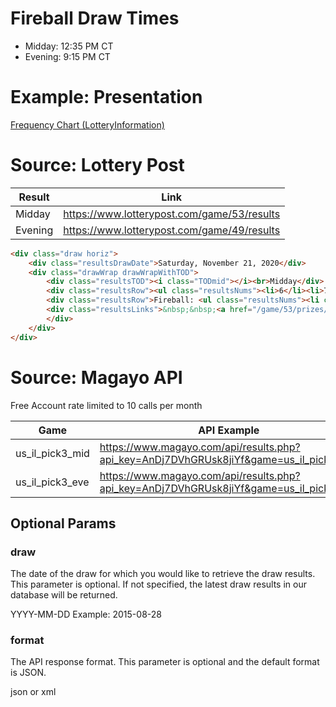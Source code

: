 # Fireball Draw Times

* Midday: 12:35 PM CT
* Evening: 9:15 PM CT

# Example: Presentation

[Frequency Chart (LotteryInformation)](https://www.lotteryinformation.us/apps/freq-chart.php?state=IL&game=IAILMID3&drawset=2&ball=ALL_REG&orderby=number&tb_state=&tb_links=&tb_country=US&tb_lang=0&adsurl=&tbsite=0000&d=lotteryinformation.us)

# Source: Lottery Post

|Result|Link|
|------|------|
|Midday|https://www.lotterypost.com/game/53/results|
|Evening|https://www.lotterypost.com/game/49/results|

```html
<div class="draw horiz">
    <div class="resultsDrawDate">Saturday, November 21, 2020</div>
    <div class="drawWrap drawWrapWithTOD">
        <div class="resultsTOD"><i class="TODmid"></i><br>Midday</div>
        <div class="resultsRow"><ul class="resultsNums"><li>6</li><li>7</li><li>8</li></ul></div>
        <div class="resultsRow">Fireball: <ul class="resultsNums"><li class="orange">4</li></ul></div>
        <div class="resultsLinks">&nbsp;&nbsp;<a href="/game/53/prizes/2020/11/21" title="Pick 3 Midday prizes and odds">Prizes/Odds</a>&nbsp;•&nbsp;<a href="javascript:;" aria-label="Speak the winning numbers" class="speak speakresults" data-drawingid="5790245" data-speak="The Illinois Pick 3 Midday results for Saturday, November 21, are|6-7-8, Fireball: 4" title="Speak the winning numbers">Speak</a>
        </div>
    </div>
</div>
```

# Source: Magayo API 

Free Account rate limited to 10 calls per month

|Game|API Example|
|------|------|
|us_il_pick3_mid|https://www.magayo.com/api/results.php?api_key=AnDj7DVhGRUsk8jiYf&game=us_il_pick3_mid|
|us_il_pick3_eve|https://www.magayo.com/api/results.php?api_key=AnDj7DVhGRUsk8jiYf&game=us_il_pick3_eve|

## Optional Params

### draw

The date of the draw for which you would like to retrieve the draw results. This parameter is optional. If not specified, the latest draw results in our database will be returned.

YYYY-MM-DD
Example: 2015-08-28

### format

The API response format. This parameter is optional and the default format is JSON.

json or xml